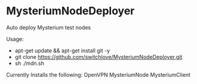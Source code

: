 # MysteriumNodeDeployer
Auto deploy Mysterium test nodes

Usage:
- apt-get update && apt-get install git -y
- git clone https://github.com/switchlove/MysteriumNodeDeployer.git
- sh ./mdn.sh

Currently Installs the following:
OpenVPN
MysteriumNode
MysteriumClient
